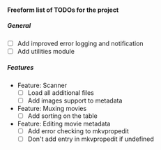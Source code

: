 #### Freeform list of TODOs for the project

##### General
- [ ] Add improved error logging and notification
- [ ] Add utilities module

##### Features
* Feature: Scanner
  - [ ] Load all additional files
  - [ ] Add images support to metadata
* Feature: Muxing movies
  - [ ] Add sorting on the table
* Feature: Editing movie metadata
  - [ ] Add error checking to mkvpropedit
  - [ ] Don't add entry in mkvpropedit if undefined 